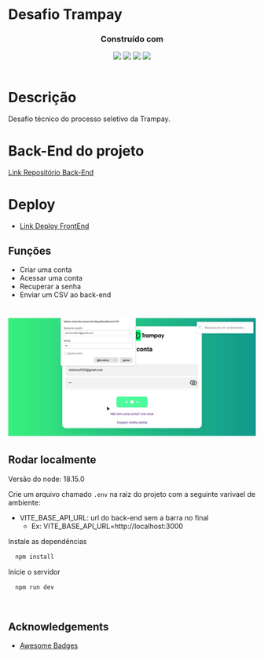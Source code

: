 # Desafio Trampay

<div align="center">

  <h3>Construído com</h3>

  <img src="https://img.shields.io/badge/vite-%23646CFF.svg?style=for-the-badge&logo=vite&logoColor=white" height="30px"/>
  <img src="https://img.shields.io/badge/typescript-%23007ACC.svg?style=for-the-badge&logo=typescript&logoColor=white" height="30px"/>
  <img src="https://img.shields.io/badge/react-%2320232a.svg?style=for-the-badge&logo=react&logoColor=%2361DAFB" height="30px"/>
  <img src="https://img.shields.io/badge/styled--components-DB7093?style=for-the-badge&logo=styled-components&logoColor=white" height="30px"/>
  
</div>

<br/>

# Descrição

Desafio técnico do processo seletivo da Trampay.

# Back-End do projeto

[Link Repositório Back-End](https://github.com/ThVinicius/trampay-back-end)

# Deploy

- [Link Deploy FrontEnd](https://desafio-trampay-thvinicius.vercel.app/)

## Funções

- Criar uma conta
- Acessar uma conta
- Recuperar a senha
- Enviar um CSV ao back-end

<h1 align="center" >
<img alt="gif" src="public/desafio-trampay.gif">
</h1>

## Rodar localmente

Versão do node: 18.15.0

Crie um arquivo chamado `.env` na raiz do projeto com a seguinte varivael de ambiente:

- VITE_BASE_API_URL: url do back-end sem a barra no final
  - Ex: VITE_BASE_API_URL=http://localhost:3000

Instale as dependências

```bash
  npm install
```

Inicie o servidor

```bash
  npm run dev
```

</br>

## Acknowledgements

- [Awesome Badges](https://github.com/Envoy-VC/awesome-badges)
